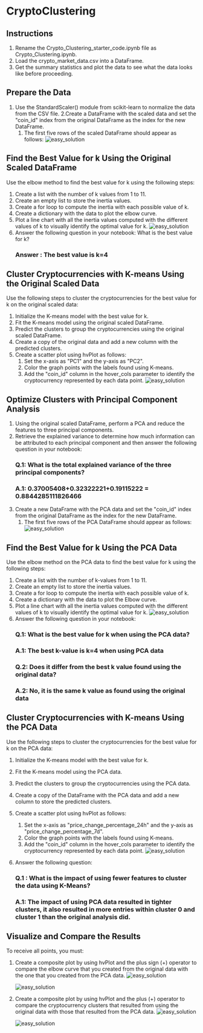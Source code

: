 # CryptoClustering

## Instructions
1. Rename the Crypto_Clustering_starter_code.ipynb file as Crypto_Clustering.ipynb.
2. Load the crypto_market_data.csv into a DataFrame.
3. Get the summary statistics and plot the data to see what the data looks like before proceeding.

## Prepare the Data
1. Use the StandardScaler() module from scikit-learn to normalize the data from the CSV file.
2.Create a DataFrame with the scaled data and set the "coin_id" index from the original DataFrame as the index for the new DataFrame.
    1. The first five rows of the scaled DataFrame should appear as follows:
      ![easy_solution](Images/Prepare_Data.png)

## Find the Best Value for k Using the Original Scaled DataFrame
Use the elbow method to find the best value for k using the following steps:
   1. Create a list with the number of k values from 1 to 11.
   2. Create an empty list to store the inertia values.
   3. Create a for loop to compute the inertia with each possible value of k.
   4. Create a dictionary with the data to plot the elbow curve.
   5. Plot a line chart with all the inertia values computed with the different values of k to visually identify the optimal value for k.
        ![easy_solution](Images/Elbow_Curve.png)
   6. Answer the following question in your notebook: What is the best value for k?
      ### Answer : The best value is k=4

## Cluster Cryptocurrencies with K-means Using the Original Scaled Data
Use the following steps to cluster the cryptocurrencies for the best value for k on the original scaled data:
   1. Initialize the K-means model with the best value for k.
   2. Fit the K-means model using the original scaled DataFrame.
   3. Predict the clusters to group the cryptocurrencies using the original scaled DataFrame.
   4. Create a copy of the original data and add a new column with the predicted clusters.
   5. Create a scatter plot using hvPlot as follows:
      1. Set the x-axis as "PC1" and the y-axis as "PC2".
      2. Color the graph points with the labels found using K-means.
      3. Add the "coin_id" column in the hover_cols parameter to identify the cryptocurrency represented by each data point.
        ![easy_solution](Images/hv_plot_1.png)

## Optimize Clusters with Principal Component Analysis
1. Using the original scaled DataFrame, perform a PCA and reduce the features to three principal components.
2. Retrieve the explained variance to determine how much information can be attributed to each principal component and then answer the following question in your notebook:
   ### Q.1: What is the total explained variance of the three principal components?
   ### A.1: 0.37005408+0.32322221+0.19115222 = 0.8844285111826466
3. Create a new DataFrame with the PCA data and set the "coin_id" index from the original DataFrame as the index for the new DataFrame.
   1. The first five rows of the PCA DataFrame should appear as follows:
      ![easy_solution](Images/PC_Dataframe.png)

## Find the Best Value for k Using the PCA Data
Use the elbow method on the PCA data to find the best value for k using the following steps:
   1. Create a list with the number of k-values from 1 to 11.
   2. Create an empty list to store the inertia values.
   3. Create a for loop to compute the inertia with each possible value of k.
   4. Create a dictionary with the data to plot the Elbow curve.
   5. Plot a line chart with all the inertia values computed with the different values of k to visually identify the optimal value for k.
      ![easy_solution](Images/Elbow_Curve_1.png)
   6. Answer the following question in your notebook:
      ### Q.1: What is the best value for k when using the PCA data?
      ### A.1:  The best k-value is **k=4** when using PCA data
      ### Q.2: Does it differ from the best k value found using the original data?
      ### A.2: No, it is the same k value as found using the original data

## Cluster Cryptocurrencies with K-means Using the PCA Data
Use the following steps to cluster the cryptocurrencies for the best value for k on the PCA data:
  1. Initialize the K-means model with the best value for k.
  2. Fit the K-means model using the PCA data.
  3. Predict the clusters to group the cryptocurrencies using the PCA data.
  4. Create a copy of the DataFrame with the PCA data and add a new column to store the predicted clusters.
  5. Create a scatter plot using hvPlot as follows:
     1. Set the x-axis as "price_change_percentage_24h" and the y-axis as "price_change_percentage_7d".
     2. Color the graph points with the labels found using K-means.
     3. Add the "coin_id" column in the hover_cols parameter to identify the cryptocurrency represented by each data point.
        ![easy_solution](Images/hv_plot_2.png)
        
  6. Answer the following question:
     ### Q.1 : What is the impact of using fewer features to cluster the data using K-Means?
     ### A.1: The impact of using PCA data resulted in tighter clusters, it also resulted in more entries within cluster 0 and cluster 1 than the original analysis did.

## Visualize and Compare the Results
To receive all points, you must:
1. Create a composite plot by using hvPlot and the plus sign (+) operator to compare the elbow curve that you created from the original data with the one that you created from the PCA data. 
     ![easy_solution](Images/Combine_1.png)

      ![easy_solution](Images/Combine_2.png)
2. Create a composite plot by using hvPlot and the plus (+) operator to compare the cryptocurrency clusters that resulted from using the original data with those that resulted from the PCA data.
   ![easy_solution](Images/Combine_3.png)

   ![easy_solution](Images/Combine_4.png)


